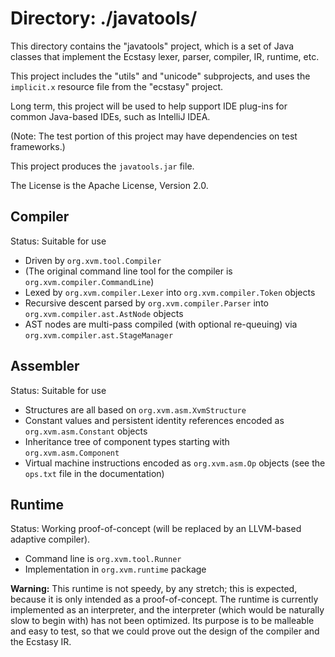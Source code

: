# Directory: ./javatools/ #

This directory contains the "javatools" project, which is a
set of Java classes that implement the Ecstasy lexer, parser,
compiler, IR, runtime, etc.

This project includes the "utils" and "unicode" subprojects,
and uses the `implicit.x` resource file from the "ecstasy" project.

Long term, this project will be used to help support IDE
plug-ins for common Java-based IDEs, such as IntelliJ IDEA.

(Note: The test portion of this project may have dependencies
on test frameworks.) 

This project produces the `javatools.jar` file.

The License is the Apache License, Version 2.0. 

## Compiler

Status: Suitable for use

* Driven by `org.xvm.tool.Compiler`
* (The original command line tool for the compiler is
  `org.xvm.compiler.CommandLine`)
* Lexed by `org.xvm.compiler.Lexer` into
  `org.xvm.compiler.Token` objects
* Recursive descent parsed by `org.xvm.compiler.Parser` into
  `org.xvm.compiler.ast.AstNode` objects
* AST nodes are multi-pass compiled (with optional re-queuing)
  via `org.xvm.compiler.ast.StageManager`

## Assembler

Status: Suitable for use

* Structures are all based on `org.xvm.asm.XvmStructure`
* Constant values and persistent identity references encoded
  as `org.xvm.asm.Constant` objects
* Inheritance tree of component types starting with
  `org.xvm.asm.Component`
* Virtual machine instructions encoded as `org.xvm.asm.Op`
  objects (see the `ops.txt` file in the documentation)

## Runtime

Status: Working proof-of-concept (will be replaced by an
LLVM-based adaptive compiler).

* Command line is `org.xvm.tool.Runner`
* Implementation in `org.xvm.runtime` package

**Warning:** This runtime is not speedy, by any stretch; this
is expected, because it is only intended as a proof-of-concept.
The runtime is currently implemented as an interpreter, and
the interpreter (which would be naturally slow to begin with)
has not been optimized. Its purpose is to be malleable and easy
to test, so that we could prove out the design of the compiler
and the Ecstasy IR.